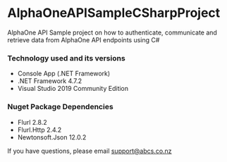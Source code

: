 # AlphaOneAPISampleCSharpProject
AlphaOne API Sample project on how to authenticate, communicate and retrieve data from AlphaOne API endpoints using C#

### Technology used and its versions
 - Console App (.NET Framework)
 - .NET Framework 4.7.2
 - Visual Studio 2019 Community Edition

### Nuget Package Dependencies
 - Flurl 2.8.2
 - Flurl.Http 2.4.2
 - Newtonsoft.Json 12.0.2

 If you have questions, please email support@abcs.co.nz
